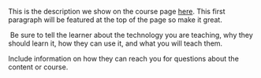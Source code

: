 This is the description we show on the course page [here](https://lab.github.com/Shubh-kr/data-science-for-all). This first paragraph will be featured at the top of the page so make it great.
​

​
Be sure to tell the learner about the technology you are teaching, why they should learn it, how they can use it, and what you will teach them.
​


Include information on how they can reach you for questions about the content or course. 